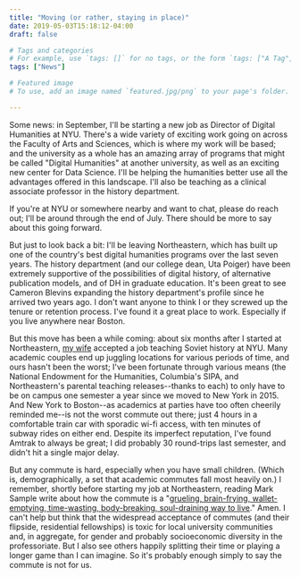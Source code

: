 ```yaml
---
title: "Moving (or rather, staying in place)"
date: 2019-05-03T15:18:12-04:00
draft: false

# Tags and categories
# For example, use `tags: []` for no tags, or the form `tags: ["A Tag", "Another Tag"]` for one or more tags.
tags: ["News"]

# Featured image
# To use, add an image named `featured.jpg/png` to your page's folder. 

---
```


Some news: in September, I'll be starting a new job as Director of
Digital Humanities at NYU. There's a wide variety of exciting work
going on across the Faculty of Arts and Sciences, which is where my
work will be based; and the university as a whole has an amazing array
of programs that might be called "Digital Humanities" at another
university, as well as an exciting new center for Data Science. I'll
be helping the humanities better use all the advantages offered in
this landscape. I'll also be teaching as a clinical associate
professor in the history department. 

If you're at NYU or somewhere nearby and want to chat, please do reach
out; I'll be around through the end of July. There should be more to
say about this going forward.

But just to look back a bit: I'll be leaving Northeastern, which has
built up one of the country's best digital humanities programs over
the last seven years. The history department (and our college dean,
Uta Poiger) have been extremely supportive of the possibilities of
digital history, of alternative publication models, and of DH in
graduate education. It's been great to see Cameron Blevins expanding
the history department's profile since he arrived two years ago. I
don't want anyone to think I or they screwed up the tenure or retention
process. I've found it a great place to work. Especially if you live
anywhere near Boston.

But this move has been a while coming: about six months after I
started at Northeastern,
[my wife](https://as.nyu.edu/content/nyu-as/as/faculty/anne-odonnell.html)
accepted a job teaching Soviet history at NYU. Many academic couples
end up juggling locations for various periods of time, and ours hasn't
been the worst; I've been fortunate through various means (the
National Endowment for the Humanities, Columbia's SIPA, and
Northeastern's parental teaching releases--thanks to each) to only have to be on
campus one semester a year since we moved to New York in 2015. And New
York to Boston--as academics at parties have too often cheerily
reminded me--is not the worst commute out there; just 4 hours in a
comfortable train car with sporadic wi-fi access, with ten minutes of
subway rides on either end. Despite its imperfect reputation, I've
found Amtrak to always be great; I did probably 30 round-trips last
semester, and didn't hit a single major delay.

But any commute is hard, especially when you have small children.
(Which is, demographically, a set that academic commutes fall most
heavily on.)  I remember, shortly before starting my job at
Northeastern, reading Mark Sample write about how the commute is a
"[grueling, brain-frying, wallet-emptying, time-wasting, body-breaking, soul-draining way to live](http://blog.commarts.wisc.edu/2011/10/25/dual-academic-couples-and-long-distance-living/)."
Amen. I can't help but think that the widespread acceptance of
commutes (and their flipside, residential fellowships) is toxic for
local university communities and, in aggregate, for gender and
probably socioeconomic diversity in the professoriate. But I also see
others happily splitting their time or playing a longer game than I
can imagine. So it's probably enough simply to say the commute is not
for us.
